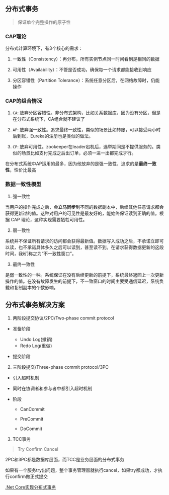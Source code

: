 ## 分布式事务

> 保证单个完整操作的原子性

### CAP理论

分布式计算环境下，有3个核心的需求：

1. 一致性（Consistency）：再分布，所有实例节点同一时间看到是相同的数据

2. 可用性（Availability）：不管是否成功，确保每一个请求都能接收到响应

3. 分区容错性（Partition Tolerance）：系统任意分区后，在网络故障时，仍能操作

### CAP的组合情况

1. ```CA```: 放弃分区容错性。非分布式架构，比如关系数据库，因为没有分区，但是在分布式系统下，CA组合就不建议了

2. ```AP```: 放弃强一致性。追求最终一致性，类似的场景比如转账，可以接受两小时后到账，Eureka的注册也是类似的做法。 

3. ```CP```: 放弃可用性。zookeeper在leader宕机后，选举期间是不提供服务的。类似的场景比如支付完成之后出订单，必须一进一出都完成才行。 

在分布式系统中AP运用的最多，因为他放弃的是强一致性，追求的是**最终一致性**，性价比最高


### 数据一致性模型

1. 强一致性

当用户的操作完成之后，会**立马同步**到不同的数据副本中，后续其他任意请求都会获得更新过的值。这种对用户的可见性是最友好的，能始终保证读到正确的值。根据 CAP 理论，这种实现需要牺牲可用性。


2. 弱一致性

系统并不保证所有请求的访问都会获得最新值。数据写入成功之后，不承诺立即可以读，也不承诺具体多久之后可以读到，甚至读不到。在请求获得数据更新的这段时间，我i们称之为“不一致性窗口”。

3. 最终一致性

是弱一致性的一种。系统保证在没有后续更新的前提下，系统最终返回上一次更新操作的值。在没有故障发生的前提下，不一致窗口的时间主要受通信延迟，系统负载和复制副本的个数影响。

## 分布式事务解决方案

1.  两阶段提交协议/2PC/Two-phase commit protocol

* 准备阶段
    * Undo Log(撤销)
    * Redo Log(重做)

* 提交阶段


2. 三阶段提交/Three-phase commit protocol/3PC

* 引入超时机制

* 同时在协调者和参与者中都引入超时机制

* 阶段
    * CanCommit

    * PreCommit

    * DoCommit

3. TCC事务

> Try Confirm Cancel

2PC和3PC都是数据库层面，而TCC是业务层面的分布式事务

如果有一个服务try出问题，整个事务管理器就执行cancel，如果try都成功，才执行confirm做正式提交


[.Net Core实现分布式事务]()

